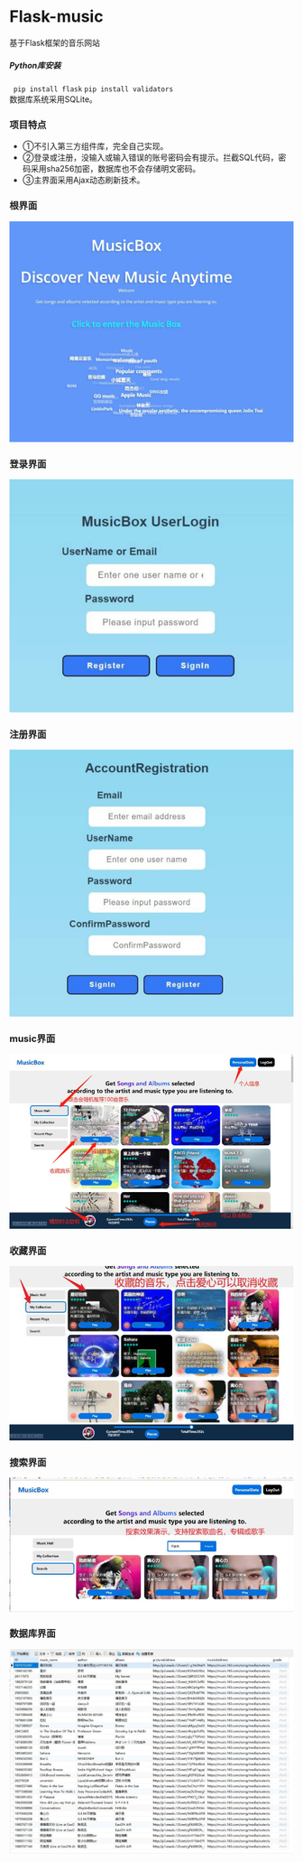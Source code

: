 # Flask-music
基于Flask框架的音乐网站
##### Python库安装
`
pip install flask`
`pip install validators
`
<br />
数据库系统采用SQLite。
### 项目特点
- ①不引入第三方组件库，完全自己实现。
- ②登录或注册，没输入或输入错误的账号密码会有提示。拦截SQL代码，密码采用sha256加密，数据库也不会存储明文密码。
- ③主界面采用Ajax动态刷新技术。
### 根界面
![根界面](https://github.com/Unreal-abc/Flask-music/blob/main/%E6%A0%B9%E7%95%8C%E9%9D%A2.jpg)
### 登录界面
![登录界面](https://github.com/Unreal-abc/Flask-music/blob/main/%E7%99%BB%E5%BD%95%E7%95%8C%E9%9D%A2.jpg)
### 注册界面
![注册界面](https://github.com/Unreal-abc/Flask-music/blob/main/%E6%B3%A8%E5%86%8C%E7%95%8C%E9%9D%A2.jpg)
### music界面
![music界面](https://github.com/Unreal-abc/Flask-music/blob/main/music%E7%95%8C%E9%9D%A2.jpg)
### 收藏界面
![收藏界面](https://github.com/Unreal-abc/Flask-music/blob/main/%E6%94%B6%E8%97%8F%E5%8A%9F%E8%83%BD.jpg)
### 搜索界面
![搜索界面](https://github.com/Unreal-abc/Flask-music/blob/main/%E6%90%9C%E7%B4%A2%E5%8A%9F%E8%83%BD.jpg)
### 数据库界面
![数据库界面](https://github.com/Unreal-abc/Flask-music/blob/main/%E6%95%B0%E6%8D%AE%E5%BA%93%E6%96%87%E4%BB%B6.jpg)
